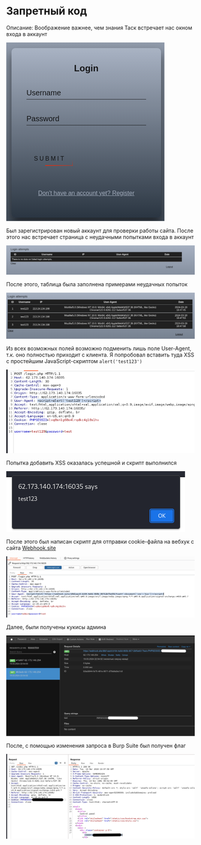 # Запретный код

Описание: Воображение важнее, чем знания
Таск встречает нас окном входа в аккаунт

![Вход в аккаунт](./forbidden-code/1.png)

Был зарегистрирован новый аккаунт для проверки работы сайта. После этого нас встречает страница с неудачными попытками входа в аккаунт

![Неудачные попытки входа](./forbidden-code/2.png)

После этого, таблица была заполнена примерами неудачных попыток

![Примеры неудачных попыток входа](./forbidden-code/3.png)

Из всех возможных полей возможно подменить лишь поле User-Agent, т.к. оно полностью приходит с клиента. Я попробовал вставить туда XSS с простейшим JavaScript-скриптом `alert('test123')`

![Попытка добавить XSS](./forbidden-code/4.png)

Попытка добавить XSS оказалась успешной и скрипт выполнился

![Успешная попытка добавить XSS](./forbidden-code/5.png)

После этого был написан скрипт для отправки cookie-файла на вебхук с сайта [Webhook.site](https://webhook.site)

![Успешная попытка добавить XSS](./forbidden-code/6.png)

Далее, были получены кукисы админа

![Полученные куки админа](./forbidden-code/7.png)

После, с помощью изменения запроса в Burp Suite был получен флаг

![Полученные куки админа](./forbidden-code/8.png)

